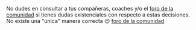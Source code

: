 No dudes en consultar a tus compañeras, coaches y/o el [foro de la comunidad](http://community.laboratoria.la/c/js)
si tienes dudas existenciales con respecto a estas decisiones. No existe una "única" manera correcta :wink:
[foro de la comunidad](http://community.laboratoria.la/c/js)